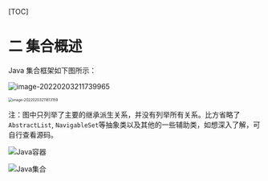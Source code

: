 [TOC]



# 二 集合概述

Java 集合框架如下图所示：

![image-20220203211739965](https://jsl1997.oss-cn-beijing.aliyuncs.com/note/image-20220203211739965.png)

<img src="https://jsl1997.oss-cn-beijing.aliyuncs.com/note/image-20220203211813159.png" alt="image-20220203211813159" style="zoom: 50%;" />

注：图中只列举了主要的继承派生关系，并没有列举所有关系。比方省略了`AbstractList`, `NavigableSet`等抽象类以及其他的一些辅助类，如想深入了解，可自行查看源码。

![Java容器](https://jsl1997.oss-cn-beijing.aliyuncs.com/note/Java%E5%AE%B9%E5%99%A8.png)

![Java集合](https://jsl1997.oss-cn-beijing.aliyuncs.com/note/Java%E9%9B%86%E5%90%88.png)











